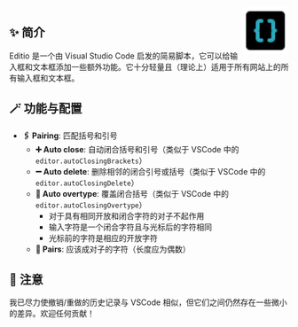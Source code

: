 <img src="./editio.svg" align="right" style="width: 6em; height: 6em; max-width: 100%;">

## ✨ 简介

Editio 是一个由 Visual Studio Code 启发的简易脚本，它可以给输入框和文本框添加一些额外功能。它十分轻量且（理论上）适用于所有网站上的所有输入框和文本框。

## 🪄 功能与配置

- **🖇️ Pairing**: 匹配括号和引号
    - **➕ Auto close**: 自动闭合括号和引号（类似于 VSCode 中的 `editor.autoClosingBrackets`）
    - **➖ Auto delete**: 删除相邻的闭合引号或括号（类似于 VSCode 中的 `editor.autoClosingDelete`）
    - **🚫 Auto overtype**: 覆盖闭合括号（类似于 VSCode 中的 `editor.autoClosingOvertype`）
        - 对于具有相同开放和闭合字符的对子不起作用
        - 输入字符是一个闭合字符且与光标后的字符相同
        - 光标前的字符是相应的开放字符
    - **📜 Pairs**: 应该成对子的字符（长度应为偶数）

## 📃 注意

我已尽力使撤销/重做的历史记录与 VSCode 相似，但它们之间仍然存在一些微小的差异。欢迎任何贡献！
